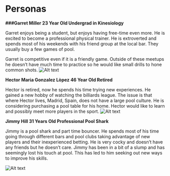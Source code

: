 # Personas
**###Garret Miller
23 Year Old 
Undergrad in Kinesiology**

Garret enjoys being a student, but enjoys having free-time even more. He is excited to become a professional physical trainer. He is extroverted and spends most of his weekends with his friend group at the local bar. They usually buy a few games of pool.

Garret is competitive even if it is a friendly game. Outside of these meetups he doesn’t have much time to practice so he would like small drills to hone common shots.
![Alt text](https://as1.ftcdn.net/v2/jpg/00/61/38/24/1000_F_61382409_7Gy8G0K57OS67ggBpSXksaMrIOkqNzpK.jpg)


**Hector Marίa Gonzalez Lòpez
46 Year Old
Retired**

Hector is retired, now he spends his time trying new experiences. He gained a new hobby of watching the billiards league. The issue is that where Hector lives, Madrid, Spain, does not have a large pool culture. He is considering purchasing a pool table for his home. Hector would like to learn and possibly meet more players in the sport. 
![Alt text](https://as2.ftcdn.net/v2/jpg/06/38/84/29/1000_F_638842961_Xhj4V0KMelvgiUCxREvyUMUIrhlNdqQQ.jpg)

**Jimmy Hill
31 Years Old
Professional Pool Shark**

Jimmy is a pool shark and part time bouncer. He spends most of his time going through different bars and pool clubs taking advantage of new players and their inexperienced betting. He is very cocky and doesn’t have any friends but he doesn’t care. Jimmy has been in a bit of a slump and has seemingly lost his touch at pool. This has led to him seeking out new ways to improve his skills. 

![Alt text](https://as1.ftcdn.net/v2/jpg/04/27/42/94/1000_F_427429422_cmFhAq11kTekKtEcywNGSdp7m8PZhe2A.jpg)
